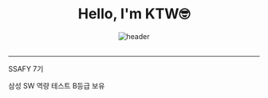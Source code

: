 <!--
**dttmm/dttmm** is a ✨ _special_ ✨ repository because its `README.md` (this file) appears on your GitHub profile.

Here are some ideas to get you started:

- 🔭 I’m currently working on ...
- 🌱 I’m currently learning ...
- 👯 I’m looking to collaborate on ...
- 🤔 I’m looking for help with ...
- 💬 Ask me about ...
- 📫 How to reach me: ...
- 😄 Pronouns: ...
- ⚡ Fun fact: ...
-->
<div align="center">

# Hello, I'm KTW🤓

![header](https://capsule-render.vercel.app/api?type=waving&color=timeGradient&height=200&section=header&text=웅이%20&fontSize=90&rotate=5&fontAlignY=30&fontAlign=85)
<br></br>

---

<!--
## 👨‍💻Tech🔥

![Java](https://img.shields.io/badge/Java-007396?style=platic&logo=Java&logoColor=white) ![Kotlin](https://img.shields.io/badge/Kotlin-7F52FF?style=platic&logo=Kotlin&logoColor=white) ![Android](https://img.shields.io/badge/Android-3DDC84?style=platic&logo=Android&logoColor=white)

![Python](https://img.shields.io/badge/Python-3776AB?style=platic&logo=Python&logoColor=white) ![Django](https://img.shields.io/badge/Django-092E20?style=platic&logo=Django&logoColor=white)

![MySQL](https://img.shields.io/badge/MySQL-4479A1?style=platic&logo=MySQL&logoColor=white)
-->
</div>


SSAFY 7기

삼성 SW 역량 테스트 B등급 보유
